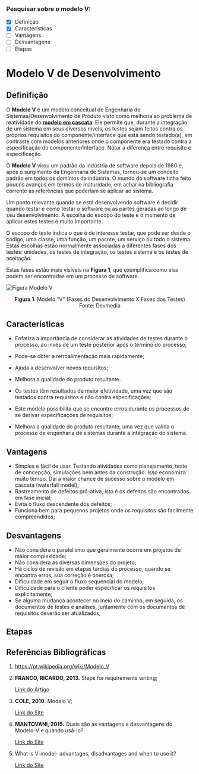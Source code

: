 
### Pesquisar sobre o modelo V:

- [x] Definição 
- [x] Características
- [ ] Vantagens
- [ ] Desvantagens
- [ ] Etapas

# Modelo V de Desenvolvimento

## **Definifição**

O **Modelo V** é um modelo conceitual de Engenharia de Sistemas/Desenvolvimento de Produto visto como melhoria ao problema de reatividade do [**modelo em cascata**](https://pt.wikipedia.org/wiki/Modelo_em_cascata). Ele permite que, durante a integração de um sistema em seus diversos níveis, os testes sejam feitos contra os próprios requisitos do componente/interface que está sendo testado(a), em contraste com modelos anteriores onde o componente era testado contra a especificação do componente/interface. Notar a diferença entre requisito e especificação.

O **Modelo V** virou um padrão da indústria de software depois de 1980 e, após o surgimento da Engenharia de Sistemas, tornou-se um conceito padrão em todos os domínios da indústria. O mundo do software tinha feito poucos avanços em termos de maturidade, em achar na bibliografia corrente as referências que poderiam se 
aplicar ao sistema.

Um ponto relevante quando se está desenvolvendo software é decidir quando testar e como testar o software ou as partes geradas ao longo de seu desenvolvimento. A escolha do escopo do teste e o momento de aplicar estes testes é muito importante.

O escopo do teste indica o que é de interesse testar, que pode ser desde o código, uma classe, uma função, um pacote, um serviço ou todo o sistema. Estas escolhas estão normalmente associadas a diferentes fases dos testes: unidades, os testes de integração, os testes sistema e os testes de aceitação.

Estas fases estão mais visíveis na **Figura 1**, que exemplifica como elas podem ser encontradas em um processo de software.

 ![Figura Modelo V ](https://arquivo.devmedia.com.br/REVISTAS/es/imagens/72/8/1.png) <center>**Figura 1**. Modelo “V” (Fases do Desenvolvimento X Fases dos Testes)</center> <center>Fonte: Devmedia</center>

## **Características**

 - Enfatiza a importância de considerar as atividades de testes durante o processo, ao invés de um teste posterior após o término do processo;
- Pode-se obter a retroalimentação mais rapidamente;
 - Ajuda a desenvolver novos requisitos;
 - Melhora a qualidade do produto resultante.

- Os testes têm resultados de maior efetividade, uma vez que são testados contra requisitos e não contra especificações;
- Este modelo possibilita que se encontre erros durante os processos de se derivar especificações de requisitos;
- Melhora a qualidade do produto resultante, uma vez que valida o processo de engenharia de sistemas durante a integração do sistema.

## **Vantagens**


 - Simples e fácil de usar. Testando atividades como planejamento, teste de concepção, simulações bem antes da construção. Isso economiza muito tempo. Daí a maior chance de sucesso sobre o modelo em cascata (waterfall model);
- Rastreamento de defeitos pró-ativa, isto é os defeitos são encontrados em fase inicial;
- Evita o fluxo descendente dos defeitos;
- Funciona bem para pequenos projetos onde os requisitos são facilmente compreendidos;

## **Desvantagens**

 - Não considera o paralelismo que geralmente ocorre em projetos de maior complexidade;
- Não considera as diversas dimensões do projeto;
- Há ciclos de revisão em etapas tardias do processo, quando se encontra erros, sua correção é onerosa;
- Dificuldade em seguir o fluxo sequencial do modelo;
- Dificuldade para o cliente poder especificar os requisitos explicitamente;
- Se alguma mudança acontecer no meio do caminho, em seguida, os documentos de testes e analises, juntamente com os documentos de requisitos deverão ser atualizados;

## **Etapas**

## **Referências Bibliográficas**

1. https://pt.wikipedia.org/wiki/Modelo_V

2. **FRANCO, RICARDO, 2013.**  Steps for requirements writing; 
 
    [Link do Artigo](http://s3.amazonaws.com/host-article-assets/pmd/586fc52af7636eea018b4628/fulltext.pdf)

3. **COLE, 2010.** Modelo V; 

    [Link do Site](https://anielacole.wordpress.com/2010/09/28/modelo-em-v/)
   
4. **MANTOVANI, 2015.** Quais são as vantagens e desvantagens do Modelo-V e quando usá-lo? 
   
   [Link do Site](http://mariomantovani.blogspot.com/2015/06/quais-sao-as-vantagens-e-desvantagens.html)

5. What is V-model- advantages, disadvantages and when to use it?
   
    [Link do Site](http://tryqa.com/what-is-v-model-advantages-disadvantages-and-when-to-use-it/)


